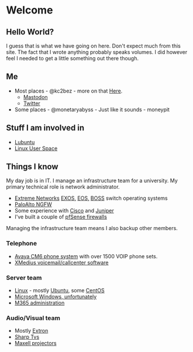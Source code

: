 # Welcome
## Hello World? 
I guess that is what we have going on here. Don't expect much from this site. The fact that I wrote anything probably speaks volumes. I did however feel I needed to get a little something out there though. 

## Me
* Most places - @kc2bez  - more on that [Here](/kc2bez).
    * <a rel="me" href=https://mastodon.technology/@kc2bez>Mastodon</a>
    * [Twitter](https://twitter.com/kc2bez)
* Some places - @monetaryabyss  - Just like it sounds - moneypit

## Stuff I am involved in
* [Lubuntu](https://phab.lubuntu.me/w/contributors/)
* [Linux User Space](https://linuxuserspace.show/hosts/)

## Things I know
My day job is in IT. I manage an infrastructure team for a university. My primary technical role is network administrator. 
* [Extreme Networks](https://www.extremenetworks.com/) [EXOS,](https://www.extremenetworks.com/support/documentation/extremexos-31-2/) [EOS,](https://www.extremenetworks.com/support/documentation/eos-8-61/) [BOSS](https://www.extremenetworks.com/support/documentation/ers-4800-document-collections/) switch operating systems
* [PaloAlto NGFW](https://www.paloaltonetworks.com/)
* Some experience with [Cisco](https://www.cisco.com/) and [Juniper](https://www.juniper.net/)
* I've built a couple of [pfSense firewalls](https://www.pfsense.org/)

Managing the infrastructure team means I also backup other members.

### Telephone

* [Avaya CM6 phone system](https://www.avaya.com/) with over 1500 VOIP phone sets.
* [XMedius voicemail/callcenter software](https://www.xmedius.com/#xm-connect)

### Server team

* [Linux](https://en.wikipedia.org/wiki/Linux_kernel) - mostly [Ubuntu](https://ubuntu.com/), some [CentOS](https://www.centos.org/)
* [Microsoft Windows, unfortunately](https://en.wikipedia.org/wiki/Windows_Server)
* [M365 administration](https://www.microsoft.com/en-us/microsoft-365)

### Audio/Visual team

* Mostly [Extron](https://www.extron.com)
* [Sharp Tvs](https://business.sharpusa.com/Commercial-Displays)
* [Maxell projectors](https://maxellproav.com/)
